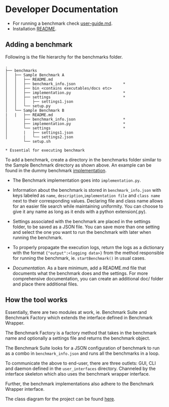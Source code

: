 # Developer Documentation

- For running a benchmark check [user-guide.md](user-guide.md).
- Installation [README](../README.md).

## Adding a benchmark 

Following is the file hierarchy for the benchmarks folder.
```
.
├── benchmarks
│   ├── Sample Benchmark A
│   │   ├── README.md                               
│   │   ├── benchmark_info.json                     *
│   │   ├── bin <contains executables/docs etc>
│   │   ├── implementation.py                       *
│   │   ├── settings                                *
│   │   │   ├── settings1.json
│   │   └── setup.py
│   └── Sample Benchmark B
|   |   ├── README.md                               
│       ├── benchmark_info.json                     *
│       ├── implementation.py                       *
│       └── settings                                *
│       |   ├── settings1.json
│       |   └── settings2.json
        └── setup.sh

* Essential for executing benchmark
```
To add a benchmark, create a directory in the benchmarks folder similar to the Sample Benchmark directory as shown above. An example can be found in the dummy benchmark [implementation](../benchmarks/dummy_benchmark/). 

-  The Benchmark implementation goes into ```implementation.py```. 

- Information about the benchmark is stored in ```benchmark_info.json``` with keys labeled as ```name```, ```description```,```implementation file``` and ```class name``` next to their corresponding values. Declaring file and class name allows for an easier file search while maintaining uniformity. You can choose to give it any name as long as it ends with a python extension(.py).

- Settings associated with the benchmark are placed in the settings folder, to be saved as a JSON file. You can save more than one setting and select the one you want to run the benchmark with later when running the benchmark. 

- To properly propagate the execution logs, return the logs as a dictionary with the format ```{"output":<logging data>}``` from the method responsible for running the benchmark, ie. ```startBenchmark()``` in usual cases.

* *Documentation.* As a bare minimum, add a README.md file that documents what the benchmark does and the settings. For more comprehensive documentation, you can create an additional doc/ folder and place there additional files.

## How the tool works

Essentially, there are two modules at work, ie. Benchmark Suite and Benchmark Factory which extends the interface defined in Benchmark Wrapper.

The Benchmark Factory is a factory method that takes in the benchmark name and optionally a settings file and returns the benchmark object.

The Benchmark Suite looks for a JSON configuration of benchmark to run as a combo in ```benchmark_info.json``` and runs all the benchmarks in a loop.

To communicate the above to end-user, there are three outlets: GUI, CLI and daemon defined in the ```user_interfaces``` directory. Channeled by the interface skeleton which also uses the benchmark wrapper interface.

Further, the benchmark implementations also adhere to the Benchmark Wrapper interface.

The class diagram for the project can be found [here](../assets/class_diagram.svg).
